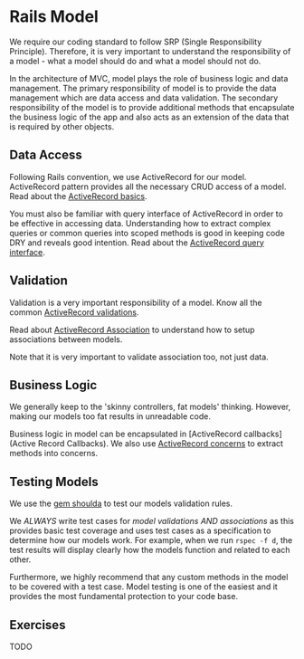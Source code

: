 # Rails Model
We require our coding standard to follow SRP (Single Responsibility Principle). Therefore, it is very important to understand the responsibility of a model - what a model should do and what a model should not do.

In the architecture of MVC, model plays the role of business logic and data management. 
The primary responsibility of model is to provide the data management which are data access and data validation. 
The secondary responsibility of the model is to provide additional methods that encapsulate the business logic of the app and also acts as an extension of the data that is required by other objects.

## Data Access
Following Rails convention, we use ActiveRecord for our model. 
ActiveRecord pattern provides all the necessary CRUD access of a model. 
Read about the [ActiveRecord basics](http://guides.rubyonrails.org/active_record_basics.html).

You must also be familiar with query interface of ActiveRecord in order to be effective in accessing data.
Understanding how to extract complex queries or common queries into scoped methods is good in keeping code DRY and reveals good intention.
Read about the [ActiveRecord query interface](http://guides.rubyonrails.org/active_record_querying.html).

## Validation
Validation is a very important responsibility of a model. 
Know all the common [ActiveRecord validations](http://guides.rubyonrails.org/active_record_validations.html).

Read about [ActiveRecord Association](http://guides.rubyonrails.org/association_basics.html) to understand how to setup associations between models.

Note that it is very important to validate association too, not just data.

## Business Logic
We generally keep to the 'skinny controllers, fat models' thinking.
However, making our models too fat results in unreadable code.

Business logic in model can be encapsulated in [ActiveRecord callbacks](Active Record Callbacks).
We also use [ActiveRecord concerns](http://api.rubyonrails.org/classes/ActiveSupport/Concern.html) to extract methods into concerns.

## Testing Models
We use the [gem shoulda](https://github.com/thoughtbot/shoulda) to test our models validation rules.

We *ALWAYS* write test cases for *model validations AND associations* as this provides basic test coverage and uses test cases as a specification to determine how our models work.
For example, when we run `rspec -f d`, the test results will display clearly how the models function and related to each other.

Furthermore, we highly recommend that any custom methods in the model to be covered with a test case. 
Model testing is one of the easiest and it provides the most fundamental protection to your code base.

## Exercises
TODO
